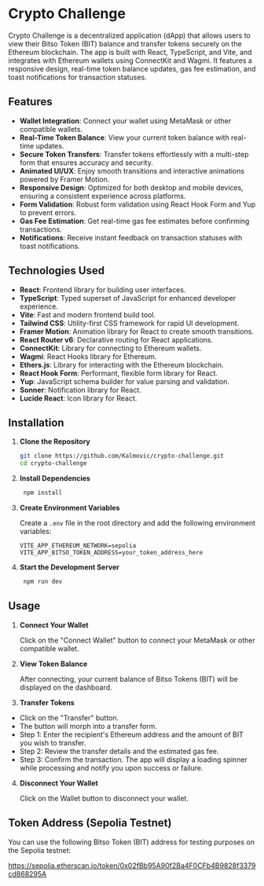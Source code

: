 # Crypto Challenge

Crypto Challenge is a decentralized application (dApp) that allows users to view their Bitso Token (BIT) balance and transfer tokens securely on the Ethereum blockchain. The app is built with React, TypeScript, and Vite, and integrates with Ethereum wallets using ConnectKit and Wagmi. It features a responsive design, real-time token balance updates, gas fee estimation, and toast notifications for transaction statuses.

## Features

- **Wallet Integration**: Connect your wallet using MetaMask or other compatible wallets.
- **Real-Time Token Balance**: View your current token balance with real-time updates.
- **Secure Token Transfers**: Transfer tokens effortlessly with a multi-step form that ensures accuracy and security.
- **Animated UI/UX**: Enjoy smooth transitions and interactive animations powered by Framer Motion.
- **Responsive Design**: Optimized for both desktop and mobile devices, ensuring a consistent experience across platforms.
- **Form Validation**: Robust form validation using React Hook Form and Yup to prevent errors.
- **Gas Fee Estimation**: Get real-time gas fee estimates before confirming transactions.
- **Notifications**: Receive instant feedback on transaction statuses with toast notifications.

## Technologies Used

- **React**: Frontend library for building user interfaces.
- **TypeScript**: Typed superset of JavaScript for enhanced developer experience.
- **Vite**: Fast and modern frontend build tool.
- **Tailwind CSS**: Utility-first CSS framework for rapid UI development.
- **Framer Motion**: Animation library for React to create smooth transitions.
- **React Router v6**: Declarative routing for React applications.
- **ConnectKit**: Library for connecting to Ethereum wallets.
- **Wagmi**: React Hooks library for Ethereum.
- **Ethers.js**: Library for interacting with the Ethereum blockchain.
- **React Hook Form**: Performant, flexible form library for React.
- **Yup**: JavaScript schema builder for value parsing and validation.
- **Sonner**: Notification library for React.
- **Lucide React**: Icon library for React.

## Installation

1. **Clone the Repository**

   ```bash
   git clone https://github.com/Kalmovic/crypto-challenge.git
   cd crypto-challenge
   ```

2. **Install Dependencies**

   ```bash
    npm install
   ```

3. **Create Environment Variables**

   Create a `.env` file in the root directory and add the following environment variables:

   ```env
   VITE_APP_ETHEREUM_NETWORK=sepolia
   VITE_APP_BITSO_TOKEN_ADDRESS=your_token_address_here
   ```

4. **Start the Development Server**

   ```bash
    npm run dev
   ```

## Usage

1. **Connect Your Wallet**

   Click on the "Connect Wallet" button to connect your MetaMask or other compatible wallet.

2. **View Token Balance**

   After connecting, your current balance of Bitso Tokens (BIT) will be displayed on the dashboard.

3. **Transfer Tokens**

- Click on the "Transfer" button.
- The button will morph into a transfer form.
- Step 1: Enter the recipient's Ethereum address and the amount of BIT you wish to transfer.
- Step 2: Review the transfer details and the estimated gas fee.
- Step 3: Confirm the transaction. The app will display a loading spinner while processing and notify you upon success or failure.

4. **Disconnect Your Wallet**

   Click on the Wallet button to disconnect your wallet.

## Token Address (Sepolia Testnet)

You can use the following Bitso Token (BIT) address for testing purposes on the Sepolia testnet:

https://sepolia.etherscan.io/token/0x02fBb95A90f2Ba4F0CFb4B9828f3379cd868295A
